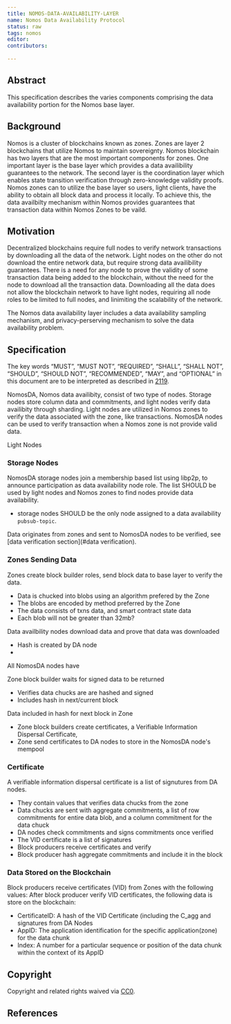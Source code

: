 ```yaml
--- 
title: NOMOS-DATA-AVAILABILITY-LAYER
name: Nomos Data Availability Protocol
status: raw
tags: nomos
editor: 
contributors:
  
---
```


## Abstract

This specification describes the varies components comprising the data availability portion for the Nomos base layer.

## Background
Nomos is a cluster of blockchains known as zones.
Zones are layer 2 blockchains that utilize Nomos to maintain sovereignty.
Nomos blockchain has two layers that are the most important components for zones. 
One important layer is the base layer which provides a data availibility guarantees to the network. 
The second layer is the coordination layer which enables state transition verification through zero-knowledge validity proofs. 
Nomos zones can to utilize the base layer so users, light clients, 
have the ability to obtain all block data and process it locally.
To achieve this, 
the data availbilty mechanism within Nomos provides guarantees that transaction data within Nomos Zones to be vaild.

## Motivation
Decentralized blockchains require full nodes to verify network transactions by downloading all the data of the network.
Light nodes on the other do not download the entire network data,
but require strong data availibility guarantees. 
There is a need for any node to prove the validity of some transaction data being added to the blockchain,
without the need for the node to download all the transaction data.
Downloading all the data does not allow the blockchain network to have light nodes,
requiring all node roles to be limited to full nodes, and
linimiting the scalability of the network.

The Nomos data availability layer includes a data availability sampling mechanism, 
and privacy-perserving mechanism to solve the data availability problem. 

## Specification
The key words “MUST”, “MUST NOT”, “REQUIRED”, “SHALL”, “SHALL NOT”, “SHOULD”, “SHOULD NOT”, “RECOMMENDED”, “MAY”, and “OPTIONAL” in this document are to be interpreted as described in [2119](https://www.ietf.org/rfc/rfc2119.txt).

NomosDA, Nomos data availibity, consist of two type of nodes.
Storage nodes store column data and commitments, and 
light nodes verify data availibity through sharding.
Light nodes are utilized in Nomos zones to verify the data associated with the zone,
like transactions.
NomosDA nodes can be used to verify transaction when a Nomos zone is not provide valid data.

Light Nodes

### Storage Nodes 

NomosDA storage nodes join a membership based list using libp2p,
to announce participation as data availability node role.
The list SHOULD be used by light nodes and 
Nomos zones to find nodes provide data availability.
- storage nodes SHOULD be the only node assigned to a data availability `pubsub-topic`.

Data originates from zones and sent to NomosDA nodes to be verified, 
see [data verification section](#data verification).

### Zones Sending Data

Zones create block builder roles, send block data to base layer to verify the data.
- Data is chucked into blobs using an algorithm prefered by the Zone
- The blobs are encoded by method preferred by the Zone
- The data consists of txns data, and smart contract state data
- Each blob will not be greater than 32mb?

Data availbility nodes download data and prove that data was downloaded
- Hash is created by DA node
- 
 
All NomosDA nodes have 

Zone block builder waits for signed data to be returned
- Verifies data chucks are are hashed and signed
- Includes hash in next/current block

Data included in hash for next block in Zone
- Zone block builders create certificates, a Verifiable Information Dispersal Certificate,
- Zone send certificates to DA nodes to store in the NomosDA node's mempool

### Certificate
A verifiable information dispersal certificate is a list of signutures from DA nodes.
 
- They contain values that verifies data chucks from the zone
- Data chucks are sent with aggregate commitments, a list of row commitments for entire data blob, and a column commitment for the data chuck
- DA nodes check commitments and signs commitments once verified
- The VID certificate is a list of signatures
- Block producers receive certificates and verify
- Block producer hash aggregate commitments and include it in the block

### Data Stored on the Blockchain
Block producers receive certificates (VID) from Zones with the following values:
After block producer verify VID certificates,
the following data is store on the blockchain:

- CertificateID: A hash of the VID Certificate (including the C_agg and signatures from DA Nodes 
- AppID: The application identification for the specific application(zone) for the data chunk
- Index: A number for a particular sequence or position of the data chunk within the context of its AppID

## Copyright

Copyright and related rights waived via [CC0](https://creativecommons.org/publicdomain/zero/1.0/).

## References

